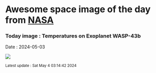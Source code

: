 
# Awesome space image of the day from [NASA](https://api.nasa.gov/)

### Today image : Temperatures on Exoplanet WASP-43b
Date : 2024-05-03

![](https://apod.nasa.gov/apod/image/2405/STScI-WASP43b_temperature.png)

<small>Latest update : Sat May  4 03:14:42 2024</small>
        